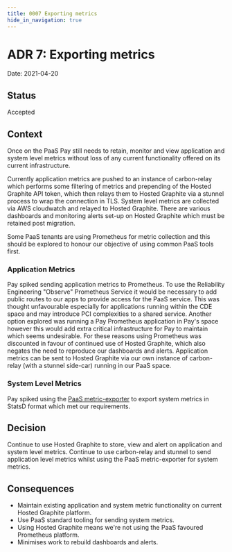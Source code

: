 ```yaml
---
title: 0007 Exporting metrics
hide_in_navigation: true
---
```


# ADR 7: Exporting metrics

Date: 2021-04-20

## Status

Accepted

## Context
Once on the PaaS Pay still needs to retain, monitor and view application and system level metrics without loss of any current functionality offered on its current infrastructure.

Currently application metrics are pushed to an instance of carbon-relay which performs some filtering of metrics and prepending of the Hosted Graphite API token, which then relays them to Hosted Graphite via a stunnel process to wrap the connection in TLS. System level metrics are collected via AWS cloudwatch and relayed to Hosted Graphite. There are various dashboards and monitoring alerts set-up on Hosted Graphite which must be retained post migration.

Some PaaS tenants are using Prometheus for metric collection and this should be explored to honour our objective of using common PaaS tools first.

### Application Metrics
Pay spiked sending application metrics to Prometheus. To use the Reliability Engineering "Observe" Prometheus Service it would be necessary to add public routes to our apps to provide access for the PaaS service. This was thought unfavourable especially for applications running within the CDE space and may introduce PCI complexities to a shared service. Another option explored was running a Pay Prometheus application in Pay's space however this would add extra critical infrastructure for Pay to maintain which seems undesirable. For these reasons using Prometheus was discounted in favour of continued use of Hosted Graphite, which also negates the need to reproduce our dashboards and alerts. Application metrics can be sent to Hosted Graphite via our own instance of carbon-relay (with a stunnel side-car) running in our PaaS space.

### System Level Metrics
Pay spiked using the [PaaS metric-exporter](https://github.com/alphagov/paas-metric-exporter "Github") to export system metrics in StatsD format which met our requirements.

## Decision
Continue to use Hosted Graphite to store, view and alert on application and system level metrics. Continue to use carbon-relay and stunnel to send application level metrics whilst using the PaaS metric-exporter for system metrics.

## Consequences
- Maintain existing application and system metric functionality on current Hosted Graphite platform.
- Use PaaS standard tooling for sending system metrics.
- Using Hosted Graphite means we're not using the PaaS favoured Prometheus platform.
- Minimises work to rebuild dashboards and alerts.
